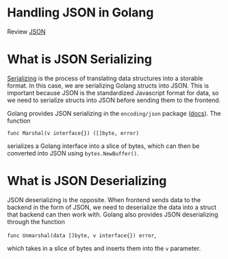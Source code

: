 # Handling JSON in Golang

Review [JSON](https://github.com/ahsu1230/mathnavigatorSite/blob/master/resources/02_protocols.md#what-is-json)

# What is JSON Serializing

[Serializing](https://en.wikipedia.org/wiki/Serialization) is the process of translating data structures into a storable format. In this case, we are serializing Golang structs into JSON. This is important because JSON is the standardized Javascript format for data, so we need to serialize structs into JSON before sending them to the frontend.

Golang provides JSON serializing in the `encoding/json` package ([docs](https://golang.org/pkg/encoding/json/)). The function

`func Marshal(v interface{}) ([]byte, error)`

serializes a Golang interface into a slice of bytes, which can then be converted into JSON using `bytes.NewBuffer()`.

# What is JSON Deserializing

JSON deserializing is the opposite. When frontend sends data to the backend in the form of JSON, we need to deserialize the data into a struct that backend can then work with. Golang also provides JSON deserializing through the function

`func Unmarshal(data []byte, v interface{}) error`,

which takes in a slice of bytes and inserts them into the `v` parameter.